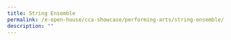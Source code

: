 ```yaml
---
title: String Ensemble
permalink: /e-open-house/cca-showcase/performing-arts/string-ensemble/
description: ""
---
```

